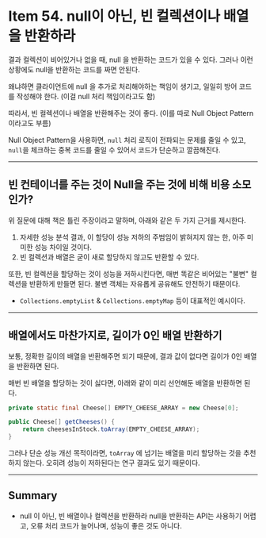 # Item 54. null이 아닌, 빈 컬렉션이나 배열을 반환하라

결과 컬렉션이 비어있거나 없을 때, null 을 반환하는 코드가 있을 수 있다. 그러나 이런 상황에도 null을 반환하는 코드를 짜면 안된다.


왜냐하면 클라이언트에 null 을 추가로 처리해야하는 책임이 생기고, 일일히 방어 코드를 작성해야 한다. (이걸 null 처리 책임이라고도 함)


따라서, 빈 컬렉션이나 배열을 반환해주는 것이 좋다. (이를 따로 Null Object Pattern 이라고도 부름) 


Null Object Pattern을 사용하면, `null` 처리 로직이 전파되는 문제를 줄일 수 있고, `null`을 체크하는 중복 코드를 줄일 수 있어서 코드가 단순하고 깔끔해진다.


---
## 빈 컨테이너를 주는 것이 Null을 주는 것에 비해 비용 소모인가?
위 질문에 대해 책은 틀린 주장이라고 말하며, 아래와 같은 두 가지 근거를 제시한다.


1. 자세한 성능 분석 결과, 이 할당이 성능 저하의 주범임이 밝혀지지 않는 한, 아주 미미한 성능 차이일 것이다.
2. 빈 컬렉션과 배열은 굳이 새로 할당하지 않고도 반환할 수 있다.


또한, 빈 컬렉션을 할당하는 것이 성능을 저하시킨다면, 매번 똑같은 비어있는 "불변" 컬렉션을 반환하게 만들면 된다. 불변 객체는 자유롭게 공유해도 안전하기 때문이다.
- `Collections.emptyList` & `Collections.emptyMap` 등이 대표적인 예시이다.


---
## 배열에서도 마찬가지로, 길이가 0인 배열 반환하기
보통, 정확한 길이의 배열을 반환해주면 되기 때문에, 결과 값이 없다면 길이가 0인 배열을 반환하면 된다.


매번 빈 배열을 할당하는 것이 싫다면, 아래와 같이 미리 선언해둔 배열을 반환하면 된다.


```java
private static final Cheese[] EMPTY_CHEESE_ARRAY = new Cheese[0];

public Cheese[] getCheeses() {
    return cheesesInStock.toArray(EMPTY_CHEESE_ARRAY);
}
```


그러나 단순 성능 개선 목적이라면, `toArray` 에 넘기는 배열을 미리 할당하는 것을 추천하지 않는다. 오히려 성능이 저하된다는 연구 결과도 있기 때문이다.


---
## Summary
- null 이 아닌, 빈 배열이나 컬렉션을 반환하라 null을 반환하는 API는 사용하기 어렵고, 오류 처리 코드가 늘어나며, 성능이 좋은 것도 아니다.
